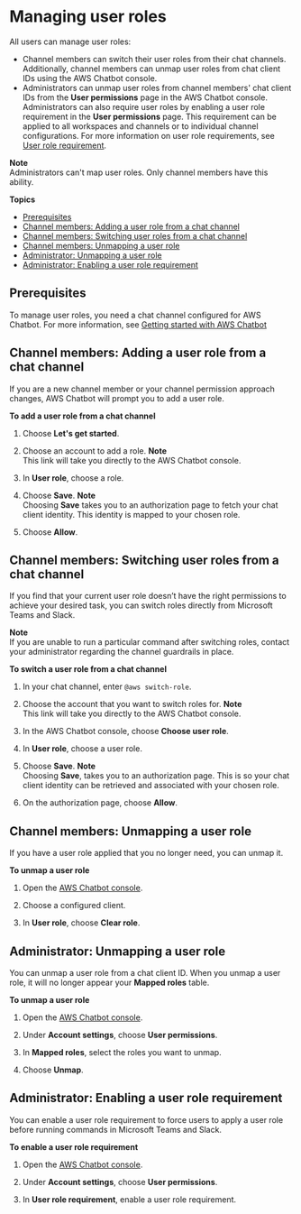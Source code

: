 # Managing user roles<a name="manage-user-roles"></a>

All users can manage user roles:
+ Channel members can switch their user roles from their chat channels\. Additionally, channel members can unmap user roles from chat client IDs using the AWS Chatbot console\.
+ Administrators can unmap user roles from channel members' chat client IDs from the **User permissions** page in the AWS Chatbot console\. Administrators can also require user roles by enabling a user role requirement in the **User permissions** page\. This requirement can be applied to all workspaces and channels or to individual channel configurations\. For more information on user role requirements, see [User role requirement](understanding-permissions.md#role-reqs)\.

**Note**  
Administrators can't map user roles\. Only channel members have this ability\.

**Topics**
+ [Prerequisites](#ur-prereq)
+ [Channel members: Adding a user role from a chat channel](#cm-add-role)
+ [Channel members: Switching user roles from a chat channel](#cm-switch-role)
+ [Channel members: Unmapping a user role](#cm-unmap-role)
+ [Administrator: Unmapping a user role](#admin-unmap-role)
+ [Administrator: Enabling a user role requirement](#admin-ur-req)

## Prerequisites<a name="ur-prereq"></a>

To manage user roles, you need a chat channel configured for AWS Chatbot\. For more information, see [Getting started with AWS Chatbot](getting-started.md)

## Channel members: Adding a user role from a chat channel<a name="cm-add-role"></a>

If you are a new channel member or your channel permission approach changes, AWS Chatbot will prompt you to add a user role\.

**To add a user role from a chat channel**

1. Choose **Let's get started**\.

1. Choose an account to add a role\.
**Note**  
This link will take you directly to the AWS Chatbot console\.

1. In **User role**, choose a role\.

1. Choose **Save**\.
**Note**  
 Choosing **Save** takes you to an authorization page to fetch your chat client identity\. This identity is mapped to your chosen role\.

1. Choose **Allow**\.

## Channel members: Switching user roles from a chat channel<a name="cm-switch-role"></a>

If you find that your current user role doesn’t have the right permissions to achieve your desired task, you can switch roles directly from Microsoft Teams and Slack\.

**Note**  
If you are unable to run a particular command after switching roles, contact your administrator regarding the channel guardrails in place\.

**To switch a user role from a chat channel**

1. In your chat channel, enter `@aws switch-role`\.

1. Choose the account that you want to switch roles for\.
**Note**  
This link will take you directly to the AWS Chatbot console\.

1. In the AWS Chatbot console, choose **Choose user role**\.

1. In **User role**, choose a user role\.

1. Choose **Save**\.
**Note**  
Choosing **Save**, takes you to an authorization page\. This is so your chat client identity can be retrieved and associated with your chosen role\.

1. On the authorization page, choose **Allow**\.

## Channel members: Unmapping a user role<a name="cm-unmap-role"></a>

If you have a user role applied that you no longer need, you can unmap it\.

**To unmap a user role**

1. Open the [AWS Chatbot console](https://console.aws.amazon.com/chatbot/)\.

1. Choose a configured client\.

1. In **User role**, choose **Clear role**\.

## Administrator: Unmapping a user role<a name="admin-unmap-role"></a>

You can unmap a user role from a chat client ID\. When you unmap a user role, it will no longer appear your **Mapped roles** table\.

**To unmap a user role**

1. Open the [AWS Chatbot console](https://console.aws.amazon.com/chatbot/)\.

1. Under **Account settings**, choose **User permissions**\.

1. In **Mapped roles**, select the roles you want to unmap\.

1. Choose **Unmap**\.

## Administrator: Enabling a user role requirement<a name="admin-ur-req"></a>

You can enable a user role requirement to force users to apply a user role before running commands in Microsoft Teams and Slack\.

**To enable a user role requirement**

1. Open the [AWS Chatbot console](https://console.aws.amazon.com/chatbot/)\.

1. Under **Account settings**, choose **User permissions**\.

1. In **User role requirement**, enable a user role requirement\.
